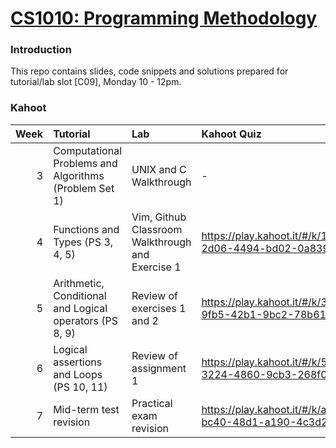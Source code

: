 # [CS1010: Programming Methodology](https://nus-cs1010.github.io/1819-s1/)

### Introduction
This repo contains slides, code snippets and solutions prepared for tutorial/lab slot [C09], Monday 10 - 12pm.

### Kahoot
| Week | Tutorial | Lab | Kahoot Quiz |
| ---: | :--- | :--- | :--- |
| 3 | Computational Problems and Algorithms (Problem Set 1) | UNIX and C Walkthrough | - | 
| 4 | Functions and Types (PS 3, 4, 5) | Vim, Github Classroom Walkthrough and Exercise 1 | https://play.kahoot.it/#/k/1d92a70e-2d06-4494-bd02-0a8392fedf0b |
| 5 | Arithmetic, Conditional and Logical operators (PS 8, 9) | Review of exercises 1 and 2 | https://play.kahoot.it/#/k/32e3a7c4-9fb5-42b1-9bc2-78b6139e1d07 |
| 6 | Logical assertions and Loops (PS 10, 11) | Review of assignment 1 | https://play.kahoot.it/#/k/53d7bee2-3224-4860-9cb3-268f0b7ca608 |
| 7 | Mid-term test revision | Practical exam revision | https://play.kahoot.it/#/k/afc591d5-bc40-48d1-a190-4c3d2b987cca |
